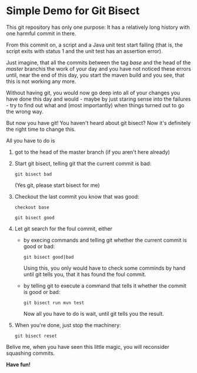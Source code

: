 # Simple Demo for Git Bisect

This git repository has only one purpose: It has a relatively
long history with one harmful commit in there.

From this commit on, a script and a Java unit test start
failing (that is, the script exits with status 1 and 
the unit test has an assertion error).

Just imagine, that all the commits between the tag _base_ and
the head of the _master_ branchis the work of your day and
you have not noticed these errors until, near the end of this
day, you start the maven build and you see, that this is not
working any more.

Without having git, you would now go deep into all of your changes
you have done this day and would - maybe by just staring
sense into the failures - try to find out what and (most
importantly) when things turned out to go the wrong way.

But now you have git! You haven't heard about git bisect?
Now it's definitely the right time to change this.

All you have to do is

1. got to the head of the master branch (if you aren't here
already)
1. Start git bisect, telling git that the current commit is bad:

   `git bisect bad`
   
   (Yes git, please start bisect for me)
1. Checkout the last commit you know that was good:

   `checkout base`
   
   `git bisect good`
1. Let git search for the foul commit, either
   * by execing commands and telling git whether the current commit
     is good or bad:
    
     `git bisect good|bad`
    
     Using this, you only would have to check some comminds by hand
     until git tells you, that it has found the foul commit.
   * by telling git to execute a command that tells it whether the
     commit is good or bad:
    
     `git bisect run mvn test`
    
     Now all you have to do is wait, until git tells you the result.
1. When you're done, just stop the machinery:

   `git bisect reset`

Belive me, when you have seen this little magic, you will reconsider
squashing commits.

**Have fun!**
